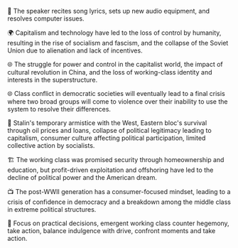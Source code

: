 🎤 The speaker recites song lyrics, sets up new audio equipment, and resolves computer issues.

🌍 Capitalism and technology have led to the loss of control by humanity, resulting in the rise of socialism and fascism, and the collapse of the Soviet Union due to alienation and lack of incentives.

🌐 The struggle for power and control in the capitalist world, the impact of cultural revolution in China, and the loss of working-class identity and interests in the superstructure.

🌐 Class conflict in democratic societies will eventually lead to a final crisis where two broad groups will come to violence over their inability to use the system to resolve their differences.

📝 Stalin's temporary armistice with the West, Eastern bloc's survival through oil prices and loans, collapse of political legitimacy leading to capitalism, consumer culture affecting political participation, limited collective action by socialists.

🏗️ The working class was promised security through homeownership and education, but profit-driven exploitation and offshoring have led to the decline of political power and the American dream.

📺 The post-WWII generation has a consumer-focused mindset, leading to a crisis of confidence in democracy and a breakdown among the middle class in extreme political structures.

🌟 Focus on practical decisions, emergent working class counter hegemony, take action, balance indulgence with drive, confront moments and take action.

